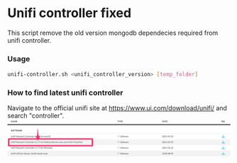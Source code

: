 # Unifi controller fixed
This script remove the  old version mongodb dependecies required from unifi controller.

### Usage
```bash
unifi-controller.sh <unifi_controller_version> [temp_folder]
```

### How to find latest unifi controller
Navigate to the official unifi site at https://www.ui.com/download/unifi/ and search "controller".
![Unifi official download page](docs/unifi_donwload.webp)